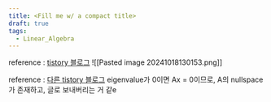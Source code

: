 ```yaml
---
title: <Fill me w/ a compact title>
draft: true
tags:
  - Linear_Algebra
---
```

 reference : [tistory 블로그](https://deep-learning-study.tistory.com/324)
![[Pasted image 20241018130153.png]]

reference : [다른 tistory 블로그](https://twlab.tistory.com/46)
eigenvalue가 0이면 Ax = 0이므로, A의 nullspace가 존재하고, 글로 보내버리는 거 같e